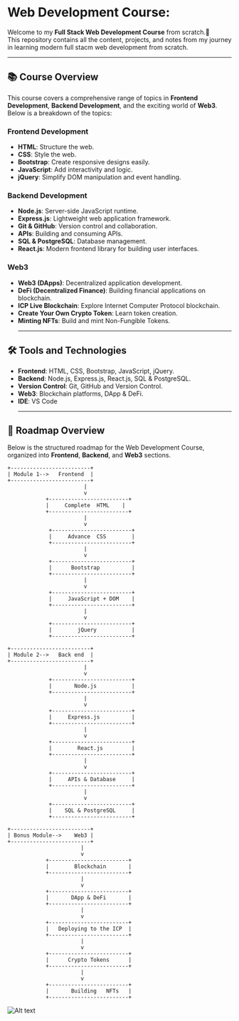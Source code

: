 # Web Development Course:

Welcome to my **Full Stack Web Development Course** from scratch.🚀  
This repository contains all the content, projects, and notes from my journey in learning modern full stacm web development from scratch.
<br> <hr>

## 📚 Course Overview

This course covers a comprehensive range of topics in **Frontend Development**, **Backend Development**, and the exciting world of **Web3**. Below is a breakdown of the topics:

### Frontend Development
- **HTML**: Structure the web.
- **CSS**: Style the web.
- **Bootstrap**: Create responsive designs easily.
- **JavaScript**: Add interactivity and logic.
- **jQuery**: Simplify DOM manipulation and event handling.

### Backend Development
- **Node.js**: Server-side JavaScript runtime.
- **Express.js**: Lightweight web application framework.
- **Git & GitHub**: Version control and collaboration.
- **APIs**: Building and consuming APIs.
- **SQL & PostgreSQL**: Database management.
- **React.js**: Modern frontend library for building user interfaces.

### Web3
- **Web3 (DApps)**: Decentralized application development.
- **DeFi (Decentralized Finance)**: Building financial applications on blockchain.
- **ICP Live Blockchain**: Explore Internet Computer Protocol blockchain.
- **Create Your Own Crypto Token**: Learn token creation.
- **Minting NFTs**: Build and mint Non-Fungible Tokens.
<br> <hr>

## 🛠️ Tools and Technologies

- **Frontend**: HTML, CSS, Bootstrap, JavaScript, jQuery.
- **Backend**: Node.js, Express.js, React.js, SQL & PostgreSQL.
- **Version Control**: Git, GitHub and Version Control.
- **Web3**: Blockchain platforms, DApp & DeFi.
- **IDE**: VS Code 
<br> <hr>

## 📂 Roadmap Overview
Below is the structured roadmap for the Web Development Course, organized into **Frontend**, **Backend**, and **Web3** sections.
~~~
+-------------------------+
| Module 1-->   Frontend  |
+-------------------------+
                        |
                        v
            +-------------------------+
            |     Complete  HTML    |
            +-------------------------+
                        |
                        v
             +-------------------------+
             |     Advance  CSS        |
             +-------------------------+
                        |
                        v
             +-------------------------+
             |      Bootstrap          |
             +-------------------------+
                        |
                        v
             +-------------------------+
             |     JavaScript + DOM    |
             +-------------------------+
                        |
                        v
             +-------------------------+
             |        jQuery           |
             +-------------------------+

+-------------------------+
| Module 2-->   Back end  |
+-------------------------+
                        |
                        v
             +-------------------------+
             |       Node.js           |
             +-------------------------+
                        |
                        v
             +-------------------------+
             |     Express.js          |
             +-------------------------+
                        |
                        v
             +-------------------------+
             |        React.js         |
             +-------------------------+
                        |
                        v
             +-------------------------+
             |     APIs & Database     |
             +-------------------------+
                        |
                        v
             +-------------------------+
             |    SQL & PostgreSQL     |
             +-------------------------+

+-------------------------+
| Bonus Module-->    Web3 |
+-------------------------+
                       |
                       v
            +-------------------------+
            |        Blockchain       |
            +-------------------------+
                       |
                       v
            +-------------------------+
            |       DApp & DeFi       |
            +-------------------------+
                       |
                       v
            +-------------------------+
            |   Deploying to the ICP  |
            +-------------------------+
                       |
                       v
            +-------------------------+
            |      Crypto Tokens      |
            +-------------------------+
                       |
                       v
            +-------------------------+
            |       Building   NFTs   |
            +-------------------------+
~~~
![Alt text](../Full_Stack_Web_Development/00_How_to_Start/MyImage.webp)

